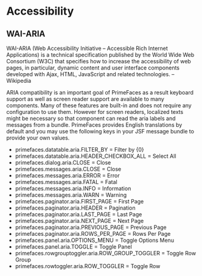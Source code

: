 # Accessibility

## WAI-ARIA

WAI-ARIA (Web Accessibility Initiative – Accessible Rich Internet Applications) is a technical
specification published by the World Wide Web Consortium (W3C) that specifies how to increase
the accessibility of web pages, in particular, dynamic content and user interface components
developed with Ajax, HTML, JavaScript and related technologies. – Wikipedia

ARIA compatibility is an important goal of PrimeFaces as a result keyboard support as well as
screen reader support are available to many components. Many of these features are built-in and
does not require any configuration to use them. However for screen readers, localized texts might
be necessary so that component can read the aria labels and messages from a bundle. PrimeFaces
provides English translations by default and you may use the following keys in your JSF message
bundle to provide your own values.

- primefaces.datatable.aria.FILTER_BY = Filter by {0}
- primefaces.datatable.aria.HEADER_CHECKBOX_ALL = Select All
- primefaces.dialog.aria.CLOSE = Close
- primefaces.messages.aria.CLOSE = Close
- primefaces.messages.aria.ERROR = Error
- primefaces.messages.aria.FATAL = Fatal
- primefaces.messages.aria.INFO = Information
- primefaces.messages.aria.WARN = Warning
- primefaces.paginator.aria.FIRST_PAGE = First Page
- primefaces.paginator.aria.HEADER = Pagination
- primefaces.paginator.aria.LAST_PAGE = Last Page
- primefaces.paginator.aria.NEXT_PAGE = Next Page
- primefaces.paginator.aria.PREVIOUS_PAGE = Previous Page
- primefaces.paginator.aria.ROWS_PER_PAGE = Rows Per Page
- primefaces.panel.aria.OPTIONS_MENU = Toggle Options Menu
- primefaces.panel.aria.TOGGLE = Toggle Panel
- primefaces.rowgrouptoggler.aria.ROW_GROUP_TOGGLER = Toggle Row Group
- primefaces.rowtoggler.aria.ROW_TOGGLER = Toggle Row

